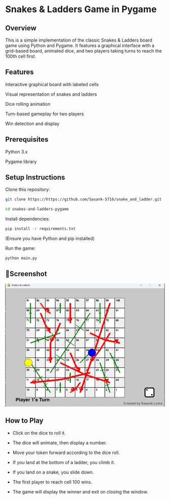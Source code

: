 # Snakes & Ladders Game in Pygame


## Overview
This is a simple implementation of the classic Snakes & Ladders board game using Python and Pygame. It features a graphical interface with a grid-based board, animated dice, and two players taking turns to reach the 100th cell first.

## Features
Interactive graphical board with labeled cells

Visual representation of snakes and ladders

Dice rolling animation

Turn-based gameplay for two players

Win detection and display

## Prerequisites
Python 3.x

Pygame library

## Setup Instructions
Clone this repository:
```bash
git clone https://https://github.com/Sasank-5716/snake_and_ladder.git
```
```bash
cd snakes-and-ladders-pygame
```

Install dependencies:
```bash
pip install -r requirements.txt
```
(Ensure you have Python and pip installed)

Run the game:
```bash
python main.py
```
## 📸Screenshot
![Game Screenshot](Snake_and_ladder.png)


## How to Play
- Click on the dice to roll it.

- The dice will animate, then display a number.

- Move your token forward according to the dice roll.

- If you land at the bottom of a ladder, you climb it.

- If you land on a snake, you slide down.

- The first player to reach cell 100 wins.

- The game will display the winner and exit on closing the window.
